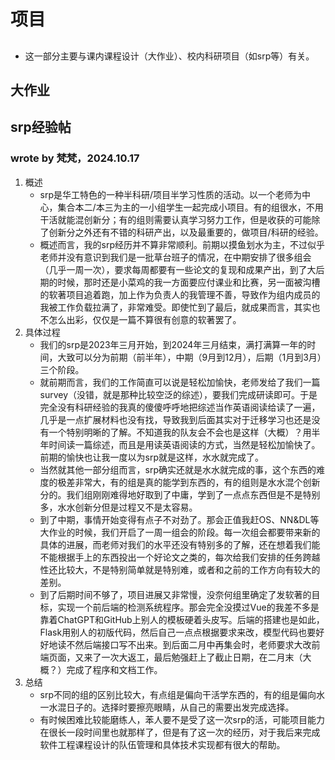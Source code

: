 # 项目
##  
- 这一部分主要与课内课程设计（大作业）、校内科研项目（如srp等）有关。
## 大作业

## srp经验帖
### wrote by 梵梵，2024.10.17
1. 概述
    - srp是华工特色的一种半科研/项目半学习性质的活动。以一个老师为中心，集合本二/本三为主的一小组学生一起完成小项目。有的组很水，不用干活就能混创新分；有的组则需要认真学习努力工作，但是收获的可能除了创新分之外还有不错的科研产出，以及最重要的，做项目/科研的经验。
    - 概述而言，我的srp经历并不算非常顺利。前期以摸鱼划水为主，不过似乎老师并没有意识到我们是一批草台班子的情况，在中期安排了很多组会（几乎一周一次），要求每周都要有一些论文的复现和成果产出，到了大后期的时候，那时还是小菜鸡的我一方面要应付课业和比赛，另一面被沟槽的软著项目追着跑，加上作为负责人的我管理不善，导致作为组内成员的我被工作负载拉满了，非常难受。即使忙到了最后，就成果而言，其实也不怎么出彩，仅仅是一篇不算很有创意的软著罢了。
2. 具体过程
    - 我们的srp是2023年三月开始，到2024年三月结束，满打满算一年的时间，大致可以分为前期（前半年），中期（9月到12月），后期（1月到3月）三个阶段。
    - 就前期而言，我们的工作简直可以说是轻松加愉快，老师发给了我们一篇survey（没错，就是那种比较空泛的综述），要我们完成研读即可。于是完全没有科研经验的我真的傻傻呼呼地把综述当作英语阅读给读了一遍，几乎是一点扩展材料也没有找，导致我到后面其实对于迁移学习也还是没有一个特别明晰的了解。不知道我的队友会不会也是这样（大概）？用半年时间读一篇综述，而且是用读英语阅读的方式，当然是轻松加愉快了。前期的愉快也让我一度以为srp就是这样，水水就完成了。
    - 当然就其他一部分组而言，srp确实还就是水水就完成的事，这个东西的难度的极差非常大，有的组是真的能学到东西的，有的组则是水水混个创新分的。我们组刚刚难得地好取到了中庸，学到了一点点东西但是不是特别多，水水创新分但是过程又不是太容易。
    - 到了中期，事情开始变得有点子不对劲了。那会正值我赶OS、NN&DL等大作业的时候，我们开启了一周一组会的阶段。每一次组会都要带来新的具体的进展，而老师对我们的水平还没有特别多的了解，还在想着我们能不能根据手上的东西投出一个好论文之类的，每次给我们安排的任务跨越性还比较大，不是特别简单就是特别难，或者和之前的工作方向有较大的差别。
    - 到了后期时间不够了，项目进展又非常慢，没奈何组里确定了发软著的目标，实现一个前后端的检测系统程序。那会完全没摸过Vue的我差不多是靠着ChatGPT和GitHub上别人的模板硬着头皮写。后端的搭建也是如此，Flask用别人的初版代码，然后自己一点点根据要求来改，模型代码也要好好地读不然后端接口写不出来。到后面二月中再集会时，老师要求大改前端页面，又来了一次大返工，最后勉强赶上了截止日期，在二月末（大概？）完成了程序和文档工作。
3. 总结
    - srp不同的组的区别比较大，有点组是偏向干活学东西的，有的组是偏向水一水混日子的。选择时要擦亮眼睛，从自己的需要出发完成选择。
    - 有时候困难比较能磨练人，苯人要不是受了这一次srp的活，可能项目能力在很长一段时间里也就那样了，但是有了这一次的经历，对于我后来完成软件工程课程设计的队伍管理和具体技术实现都有很大的帮助。